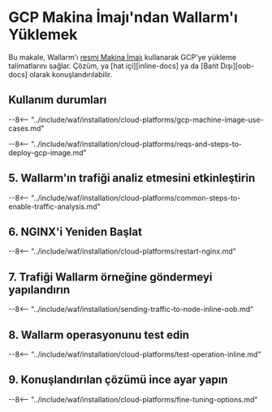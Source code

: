 # GCP Makina İmajı'ndan Wallarm'ı Yüklemek

Bu makale, Wallarm'ı [resmi Makina İmajı](https://console.cloud.google.com/launcher/details/wallarm-node-195710/wallarm-node) kullanarak GCP'ye yükleme talimatlarını sağlar. Çözüm, ya [hat içi][inline-docs] ya da [Bant Dışı][oob-docs] olarak konuşlandırılabilir. 

## Kullanım durumları

--8<-- "../include/waf/installation/cloud-platforms/gcp-machine-image-use-cases.md"

--8<-- "../include/waf/installation/cloud-platforms/reqs-and-steps-to-deploy-gcp-image.md"

## 5. Wallarm'ın trafiği analiz etmesini etkinleştirin

--8<-- "../include/waf/installation/cloud-platforms/common-steps-to-enable-traffic-analysis.md"

## 6. NGINX'i Yeniden Başlat

--8<-- "../include/waf/installation/cloud-platforms/restart-nginx.md"

## 7. Trafiği Wallarm örneğine göndermeyi yapılandırın

--8<-- "../include/waf/installation/sending-traffic-to-node-inline-oob.md"

## 8. Wallarm operasyonunu test edin

--8<-- "../include/waf/installation/cloud-platforms/test-operation-inline.md"

## 9. Konuşlandırılan çözümü ince ayar yapın

--8<-- "../include/waf/installation/cloud-platforms/fine-tuning-options.md"